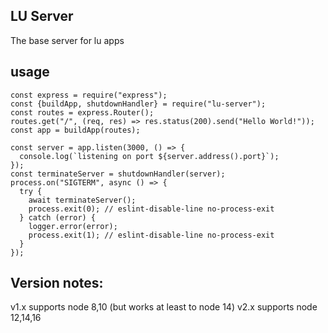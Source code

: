 ## LU Server

The base server for lu apps

## usage

```
const express = require("express");
const {buildApp, shutdownHandler} = require("lu-server");
const routes = express.Router();
routes.get("/", (req, res) => res.status(200).send("Hello World!"));
const app = buildApp(routes);

const server = app.listen(3000, () => {
  console.log(`listening on port ${server.address().port}`);
});
const terminateServer = shutdownHandler(server);
process.on("SIGTERM", async () => {
  try {
    await terminateServer();
    process.exit(0); // eslint-disable-line no-process-exit
  } catch (error) {
    logger.error(error);
    process.exit(1); // eslint-disable-line no-process-exit
  }
});
```

## Version notes:
v1.x supports node 8,10 (but works at least to node 14)
v2.x supports node 12,14,16
